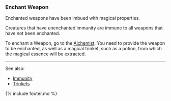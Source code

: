 ### Enchant Weapon
Enchanted weapons have been imbued with magical properties.

Creatures that have unenchanted immunity are immune to all weapons that have not been enchanted.

To enchant a Weapon, go to the [Alchemist](../alchemist/index.md). You need to provide the weapon to be enchanted, as well as a magical
  trinket, such as a potion, from which the magical essence will be extracted.

---

See also: 
 - [Immunity](../../immunity.md)
 - [Trinkets](../../items/trinkets.md)

{% include footer.md %}
